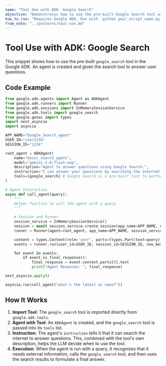 ```yaml
---
name: "Tool Use with ADK: Google Search"
objective: "Demonstrates how to use the pre-built Google Search tool with an ADK agent."
how_to_run: "Requires Google ADK. Run with `python your_script_name.py`."
from_note: "../patterns/tool-use.md"
---
```


# Tool Use with ADK: Google Search

This snippet shows how to use the pre-built `google_search` tool in the Google ADK. An agent is created and given the search tool to answer user questions.

## Code Example

```python
from google.adk.agents import Agent as ADKAgent
from google.adk.runners import Runner
from google.adk.sessions import InMemorySessionService
from google.adk.tools import google_search
from google.genai import types
import nest_asyncio
import asyncio

APP_NAME="Google_Search_agent"
USER_ID="user1234"
SESSION_ID="1234"

root_agent = ADKAgent(
    name="basic_search_agent",
    model="gemini-2.0-flash-exp",
    description="Agent to answer questions using Google Search.",
    instruction="I can answer your questions by searching the internet. Just ask me anything!",
    tools=[google_search] # Google Search is a pre-built tool to perform Google searches.
)

# Agent Interaction
async def call_agent(query):
    """
    Helper function to call the agent with a query.
    """

    # Session and Runner
    session_service = InMemorySessionService()
    session = await session_service.create_session(app_name=APP_NAME, user_id=USER_ID, session_id=SESSION_ID)
    runner = Runner(agent=root_agent, app_name=APP_NAME, session_service=session_service)

    content = types.Content(role='user', parts=[types.Part(text=query)])
    events = runner.run(user_id=USER_ID, session_id=SESSION_ID, new_message=content)

    for event in events:
        if event.is_final_response():
            final_response = event.content.parts[0].text
            print("Agent Response: ", final_response)

nest_asyncio.apply()

asyncio.run(call_agent("what's the latest ai news?"))
```

## How It Works

1.  **Import Tool**: The `google_search` tool is imported directly from `google.adk.tools`.
2.  **Agent with Tool**: An `ADKAgent` is created, and the `google_search` tool is passed into its `tools` list.
3.  **Instruction**: The agent's `instruction` tells it that it can search the internet to answer questions. This, combined with the tool's own description, helps the LLM decide when to use the tool.
4.  **Execution**: When the agent is run with a query, it recognizes that it needs external information, calls the `google_search` tool, and then uses the search results to formulate a final answer.
